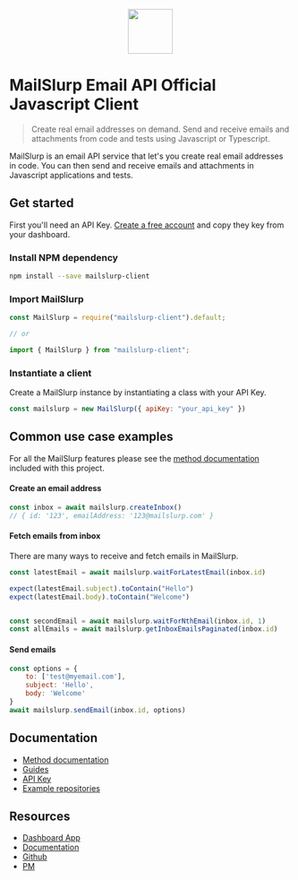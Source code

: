 <p align="center" class="d-none">
  <img src="https://www.mailslurp.com/logo.svg" height="80px" alt="">
</p>

# MailSlurp Email API Official Javascript Client

> Create real email addresses on demand. Send and receive emails and attachments from code and tests using Javascript or Typescript.

MailSlurp is an email API service that let's you create real email addresses in code. You can then send and receive emails and attachments in Javascript applications and tests.

## Get started
First you'll need an API Key. [Create a free account](https://app.mailslurp.com) and copy they key from your dashboard.

### Install NPM dependency
```bash
npm install --save mailslurp-client
```

### Import MailSlurp
```javascript
const MailSlurp = require("mailslurp-client").default;

// or

import { MailSlurp } from "mailslurp-client";
```

### Instantiate a client
Create a MailSlurp instance by instantiating a class with your API Key.

```javascript
const mailslurp = new MailSlurp({ apiKey: "your_api_key" })
```

## Common use case examples
For all the MailSlurp features please see the [method documentation](./docs/classes/_index_.mailslurp.md) included with this project.

#### Create an email address
```javascript
const inbox = await mailslurp.createInbox()
// { id: '123', emailAddress: '123@mailslurp.com' }
``` 

#### Fetch emails from inbox
There are many ways to receive and fetch emails in MailSlurp. 

```javascript
const latestEmail = await mailslurp.waitForLatestEmail(inbox.id)

expect(latestEmail.subject).toContain("Hello")
expect(latestEmail.body).toContain("Welcome")


const secondEmail = await mailslurp.waitForNthEmail(inbox.id, 1)
const allEmails = await mailslurp.getInboxEmailsPaginated(inbox.id)
```

#### Send emails
```javascript
const options = {
    to: ['test@myemail.com'],
    subject: 'Hello',
    body: 'Welcome'
}
await mailslurp.sendEmail(inbox.id, options)
```

## Documentation 
- [Method documentation](./docs)
- [Guides](https://www.mailslurp/guides/)
- [API Key](https://app.mailslurp.com/sign-up/)
- [Example repositories](https://www.mailslurp.com/examples/)

## Resources
- [Dashboard App](https://app.mailslurp.com) 
- [Documentation](./docs)
- [Github](https://github.com/mailslurp/mailslurp-client)
- [PM](https://www.npmjs.com/package/mailslurp-client)

